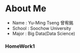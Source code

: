 # About Me
- Name :   Yu-Ming Tseng 曾宥銘
- School : Soochow University
- Major :  Big Data(Data Science)

### HomeWork1
